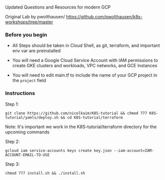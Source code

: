 Updated Questions and Resources for modern GCP

Original Lab by pwolthausen/ https://github.com/pwolthausen/k8s-workshops/tree/master

### Before you begin
* All Steps should be taken in Cloud Shell, as git, terraform, and important env var are preinstalled

* You will need a Google Cloud Service Account with IAM permissions to create GKE clusters and workloads, VPC networks, and GCE Instances

* You will need to edit main.tf to include the name of your GCP project in the `project` field

### Instructions

Step 1: 

    git clone https://github.com/nicelkaim/K8S-tutorial && chmod 777 K8S-tutorial/yamls/deploy.sh && cd K8S-tutorial/terraform

 Note: It's important we work in the K8S-tutorial/terraform directory for the upcoming commands
  
Step 2: 

    gcloud iam service-accounts keys create key.json --iam-account=IAM-ACCOUNT-EMAIL-TO-USE
  
Step 3: 

    chmod 777 install.sh && ./install.sh
